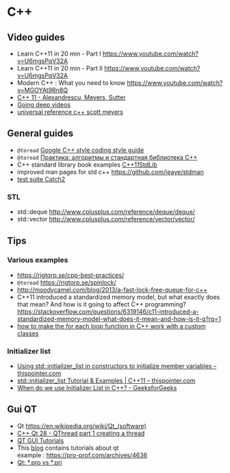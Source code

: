 
# C++

## Video guides
* Learn C++11 in 20 min - Part I    https://www.youtube.com/watch?v=U6mgsPqV32A
* Learn C++11 in 20 min - Part II   https://www.youtube.com/watch?v=U6mgsPqV32A
* Modern C++ : What you need to know https://www.youtube.com/watch?v=MGOYAt9Rn8Q
* [C++ 11 - Alexandrescu, Meyers, Sutter](https://channel9.msdn.com/Shows/Going+Deep/Alexandrescu-Meyers-Sutter-On-Static-If-C11-in-2012-Modern-Libraries-and-Metaprogramming)
* [Going deep videos ](https://channel9.msdn.com/Shows/Going+Deep?page=4)
* [universal reference c++ scott meyers](https://channel9.msdn.com/Shows/Going+Deep/Cpp-and-Beyond-2012-Scott-Meyers-Universal-References-in-Cpp11)

## General guides
* `@toread` [Google C++ style coding style guide](https://google.github.io/styleguide/cppguide.html)
* `@toread` [Практика: алгоритмы и стандартная библиотека C++](https://pro-prof.com/archives/6518)
* C++ standard library book examples [C++11StdLib](http://www.cppstdlib.com/)
* improved man pages for std c++            https://github.com/jeaye/stdman
* [test suite Catch2](https://github.com/catchorg/Catch2)

### STL
* std::deque    http://www.cplusplus.com/reference/deque/deque/
* std::vector   http://www.cplusplus.com/reference/vector/vector/

## Tips

### Various examples
* <https://rigtorp.se/cpp-best-practices/>
* `@toread` <https://rigtorp.se/spinlock/>
* <http://moodycamel.com/blog/2013/a-fast-lock-free-queue-for-c++>
* C++11 introduced a standardized memory model, but what exactly does that mean? And how is it going to affect C++ programming? <https://stackoverflow.com/questions/6319146/c11-introduced-a-standardized-memory-model-what-does-it-mean-and-how-is-it-g?rq=1>
* [how to make the for each loop function in C++ work with a custom classes](https://stackoverflow.com/questions/16504062/how-to-make-the-for-each-loop-function-in-c-work-with-a-custom-class/36606852)

### Initializer list
* [Using std::initializer_list in constructors to initialize member variables – thispointer.com](https://thispointer.com/using-stdinitializer_list-in-constructors-to-initialize-member-variables/)
* [std::initializer_list Tutorial & Examples | C++11 – thispointer.com](https://thispointer.com/stdinitializer_list-tutorial-examples-c11/)
* [When do we use Initializer List in C++? - GeeksforGeeks](https://www.geeksforgeeks.org/when-do-we-use-initializer-list-in-c/)

## Gui QT
* Qt    https://en.wikipedia.org/wiki/Qt_(software)
* [C++ Qt 28 - QThread part 1 creating a thread](https://www.youtube.com/watch?v=JaGqGhRW5Ks)
* [QT GUI Tutorials](https://www.youtube.com/channel/UCqbC3xK9XxcHINO3IfXWBBg)
* This [blog](https://pro-prof.com) contains tutorials about qt 
	<br> example : <https://pro-prof.com/archives/4636>
* [Qt: *.pro vs *.pri](https://stackoverflow.com/questions/8358627/qt-pro-vs-pri)
